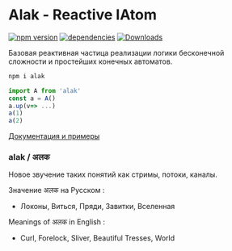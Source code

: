# Alak - Reactive IAtom  

[![npm version](https://badge.fury.io/js/alak.svg)](https://badge.fury.io/js/alak)
[![dependencies](https://david-dm.org/gleba/alak.svg)](https://david-dm.org/carabins/alak)
[![Downloads](https://img.shields.io/npm/dt/alak.svg)](https://www.npmjs.com/package/alak)

Базовая реактивная частица реализации логики бесконечной сложности и простейших конечных автоматов.

```bash
npm i alak
```

```javascript
import A from 'alak'
const a = A()
a.up(v=> ...)
a(1)
a(2)
```

[Документация и примеры](https://alak.now.sh/)

  
### alak / अलक 
Новое звучение таких понятий как стримы, потоки, каналы.
  
Значение अलक на Русском :
- Локоны, Виться, Пряди, Завитки, Вселенная

Meanings of अलक in English :
- Curl, Forelock, Sliver, Beautiful Tresses, World
